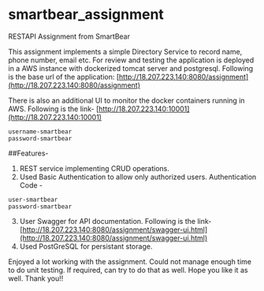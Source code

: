 # smartbear_assignment
RESTAPI Assignment from SmartBear

This assignment implements a simple Directory Service to record name, phone number, email etc.
For review and testing the application is deployed in a AWS instance with dockerized tomcat server and postgresql.
Following is the base url of the application:
[http://18.207.223.140:8080/assignment](http://18.207.223.140:8080/assignment)

There is also an additional UI to monitor the docker containers running in AWS. Following is the link-
[http://18.207.223.140:10001](http://18.207.223.140:10001)
```
username-smartbear
password-smartbear

```


##Features-
1. REST service implementing CRUD operations.
2. Used Basic Authentication to allow only authorized users.
Authentication Code - 
```
user-smartbear
password-smartbear
```
3. User Swagger for API documentation. Following is the link-
[http://18.207.223.140:8080/assignment/swagger-ui.html](http://18.207.223.140:8080/assignment/swagger-ui.html)
4. Used PostGreSQL for persistant storage.


Enjoyed a lot working with the assignment. Could not manage enough time to do unit testing. If required, can try to do that as well.
Hope you like it as well. Thank you!!
